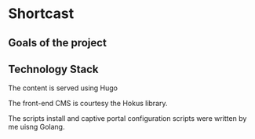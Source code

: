 # Shortcast

## Goals of the project

## Technology Stack  
The content is served using Hugo

The front-end CMS is courtesy the Hokus library. 

The scripts install and captive portal configuration scripts were written by me uisng Golang. 



